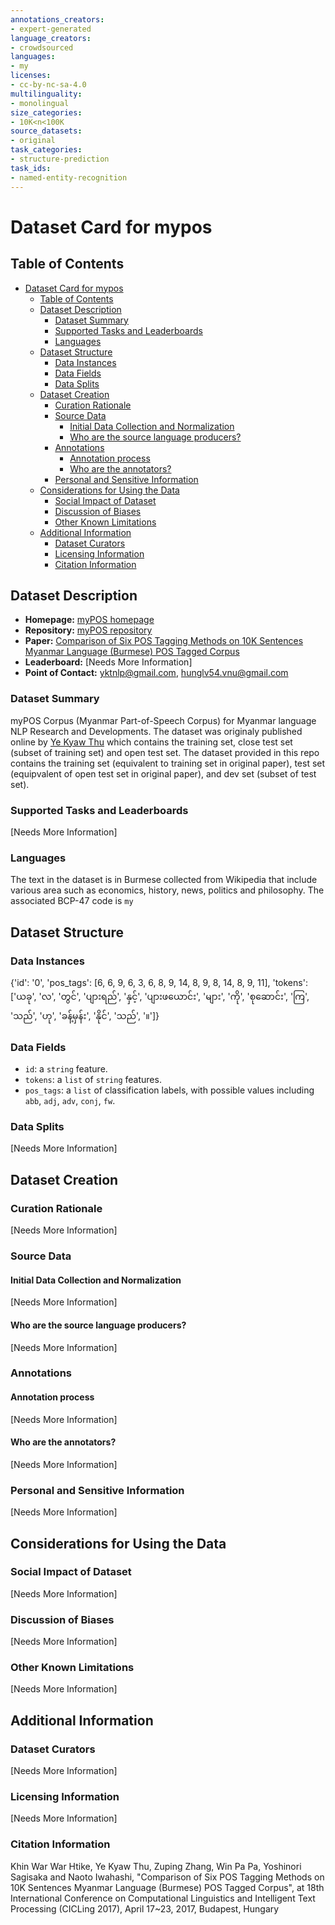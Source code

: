 ```yaml
---
annotations_creators:
- expert-generated
language_creators:
- crowdsourced
languages:
- my
licenses:
- cc-by-nc-sa-4.0
multilinguality:
- monolingual
size_categories:
- 10K<n<100K
source_datasets:
- original
task_categories:
- structure-prediction
task_ids:
- named-entity-recognition
---
```


# Dataset Card for mypos

## Table of Contents
- [Dataset Card for mypos](#dataset-card-for-mypos)
  - [Table of Contents](#table-of-contents)
  - [Dataset Description](#dataset-description)
    - [Dataset Summary](#dataset-summary)
    - [Supported Tasks and Leaderboards](#supported-tasks-and-leaderboards)
    - [Languages](#languages)
  - [Dataset Structure](#dataset-structure)
    - [Data Instances](#data-instances)
    - [Data Fields](#data-fields)
    - [Data Splits](#data-splits)
  - [Dataset Creation](#dataset-creation)
    - [Curation Rationale](#curation-rationale)
    - [Source Data](#source-data)
      - [Initial Data Collection and Normalization](#initial-data-collection-and-normalization)
      - [Who are the source language producers?](#who-are-the-source-language-producers)
    - [Annotations](#annotations)
      - [Annotation process](#annotation-process)
      - [Who are the annotators?](#who-are-the-annotators)
    - [Personal and Sensitive Information](#personal-and-sensitive-information)
  - [Considerations for Using the Data](#considerations-for-using-the-data)
    - [Social Impact of Dataset](#social-impact-of-dataset)
    - [Discussion of Biases](#discussion-of-biases)
    - [Other Known Limitations](#other-known-limitations)
  - [Additional Information](#additional-information)
    - [Dataset Curators](#dataset-curators)
    - [Licensing Information](#licensing-information)
    - [Citation Information](#citation-information)

## Dataset Description

- **Homepage:** [myPOS homepage](https://github.com/ye-kyaw-thu/myPOS)
- **Repository:** [myPOS repository](https://github.com/hungluumfc/burmese-data/tree/main/myPOS)
- **Paper:** [Comparison of Six POS Tagging Methods on 10K Sentences Myanmar Language (Burmese) POS Tagged Corpus](https://github.com/ye-kyaw-thu/myPOS/blob/master/CICLING2017/10K-POS-tagging-CICLing2017.pdf)
- **Leaderboard:** [Needs More Information]
- **Point of Contact:** yktnlp@gmail.com, hunglv54.vnu@gmail.com

### Dataset Summary

myPOS Corpus (Myanmar Part-of-Speech Corpus) for Myanmar language NLP Research and Developments. The dataset was originaly published online by [Ye Kyaw Thu](https://sites.google.com/site/yekyawthunlp/) which contains the training set, close test set (subset of training set) and open test set. The dataset provided in this repo contains the training set (equivalent to training set in original paper), test set (equipvalent of open test set in original paper), and dev set (subset of test set).

### Supported Tasks and Leaderboards

[Needs More Information]

### Languages

The text in the dataset is in Burmese collected from Wikipedia that include various area such as economics, history, news, politics and philosophy. 
The associated BCP-47 code is `my`

## Dataset Structure

### Data Instances

{'id': '0', 'pos_tags': [6, 6, 9, 6, 3, 6, 8, 9, 14, 8, 9, 8, 14, 8, 9, 11], 'tokens': ['ယခု', 'လ', 'တွင်', 'ပျားရည်', 'နှင့်', 'ပျားဖယောင်း', 'များ', 'ကို', 'စုဆောင်း', 'ကြ', 'သည်', 'ဟု', 'ခန့်မှန်း', 'နိုင်', 'သည်', '။']}

### Data Fields

- `id`: a `string` feature.
- `tokens`: a `list` of `string` features.
- `pos_tags`: a `list` of classification labels, with possible values including `abb`, `adj`, `adv`, `conj`, `fw`.

### Data Splits

[Needs More Information]

## Dataset Creation

### Curation Rationale

[Needs More Information]

### Source Data

#### Initial Data Collection and Normalization

[Needs More Information]

#### Who are the source language producers?

[Needs More Information]

### Annotations

#### Annotation process

[Needs More Information]

#### Who are the annotators?

[Needs More Information]

### Personal and Sensitive Information

[Needs More Information]

## Considerations for Using the Data

### Social Impact of Dataset

[Needs More Information]

### Discussion of Biases

[Needs More Information]

### Other Known Limitations

[Needs More Information]

## Additional Information

### Dataset Curators

[Needs More Information]

### Licensing Information

[Needs More Information]

### Citation Information

Khin War War Htike, Ye Kyaw Thu, Zuping Zhang, Win Pa Pa, Yoshinori Sagisaka and Naoto Iwahashi, "Comparison of Six POS Tagging Methods on 10K Sentences Myanmar Language (Burmese) POS Tagged Corpus", at 18th International Conference on Computational Linguistics and Intelligent Text Processing (CICLing 2017), April 17~23, 2017, Budapest, Hungary
